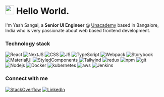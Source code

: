 <h1><img src="https://emojis.slackmojis.com/emojis/images/1536351075/4594/blob-wave.gif?1536351075" width="28"/> Hello World.</h1>

<p>I'm Yash Sangai, a <b>Senior UI Engineer</b> @ <a href="https://github.com/Unacademy">Unacademy</a> based in Bangalore, India who is very passionate about web based frontend development.

<h3>Technology stack</h3>
<p>
    <img alt="React" src="https://img.shields.io/badge/-ReactJS-45b8d8?style=flat-square&logo=react&logoColor=white" />
    <img alt="NextJS" src="https://img.shields.io/badge/NextJS-000000?style=flat-square&logo=next.js&logoColor=white" />
    <img alt="CSS" src="https://img.shields.io/badge/CSS-239120?&style=flat-square&logo=css3&logoColor=white" />
    <img alt="JS" src="https://img.shields.io/badge/JavaScript-F7DF1E?style=flat-square&logo=javascript&logoColor=black" />
    <img alt="TypeScript" src="https://img.shields.io/badge/TypeScript-blue?style=flat-square&logo=TypeScript&logoColor=black" />
    <img alt="Webpack" src="https://img.shields.io/badge/Webpack-8DD6F9?style=flat-square&logo=webpack&logoColor=black" />
    <img alt="Storybook" src="https://img.shields.io/badge/Storybook-FF4785?style=flat-square&logo=storybook&logoColor=black" />  
    <img alt="MaterialUI" src="https://img.shields.io/badge/Material--UI-0081CB?style=flat-square&logo=material-ui&logoColor=white" />
    <img alt="StyledComponents" src="https://img.shields.io/badge/styled--components-DB7093?style=flat-square&logo=styled-components&logoColor=white" />
    <img alt="Tailwind" src="https://img.shields.io/badge/Tailwind_CSS-38B2AC?style=flat-square&logo=tailwind-css&logoColor=white" />
    <img alt="redux" src="https://img.shields.io/badge/-Redux-764ABC?style=flat-square&logo=redux&logoColor=white" />
    <img alt="npm" src="https://img.shields.io/badge/-NPM-CB3837?style=flat-square&logo=npm&logoColor=white" />
    <img alt="git" src="https://img.shields.io/badge/-Git-F05032?style=flat-square&logo=git&logoColor=white" />
    <img alt="Nodejs" src="https://img.shields.io/badge/-Nodejs-43853d?style=flat-square&logo=Node.js&logoColor=white" />
    <img alt="Docker" src="https://img.shields.io/badge/-Docker-43853d?style=flat-square&logo=Docker&logoColor=white&color=blue" />
    <img alt="kubernetes" src="https://img.shields.io/badge/-Kubernetes-43853d?style=flat-square&logo=kubernetes&logoColor=white&color=blue" />
    <img alt="aws" src="https://img.shields.io/badge/-AWS-43853d?style=flat-square&logo=amazon-aws&logoColor=white&color=orange" />
    <img alt="Jenkins" src="https://img.shields.io/badge/-Jenkins-13aa52?style=flat-square&logo=jenkins&logoColor=white&color=black" />
</p>

<h3>Connect with me</h3>
<p><a href="https://stackoverflow.com/users/7408941/yash-sangai" target="_blank"><img alt="StackOverflow" src="https://img.shields.io/badge/stack%20overflow-FE7A16?logo=stack-overflow&logoColor=white&style=for-the-badge" /></a> <a href="https://www.linkedin.com/in/yash-sangai/" target="_blank"><img alt="LinkedIn" src="https://img.shields.io/badge/linkedin-%230077B5.svg?&style=for-the-badge&logo=linkedin&logoColor=white" /></a>
</p>
